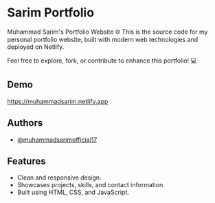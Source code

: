 
# Sarim Portfolio

Muhammad Sarim's Portfolio Website 🌐
This is the source code for my personal portfolio website, built with modern web technologies and deployed on Netlify.

Feel free to explore, fork, or contribute to enhance this portfolio! 💻

## Demo

https://muhammadsarim.netlify.app


## Authors

- [@muhammadsarimofficial17](https://www.github.com/MuhammadSarim18)


## Features

- Clean and responsive design.
- Showcases projects, skills, and contact information.
- Built using HTML, CSS, and JavaScript.

